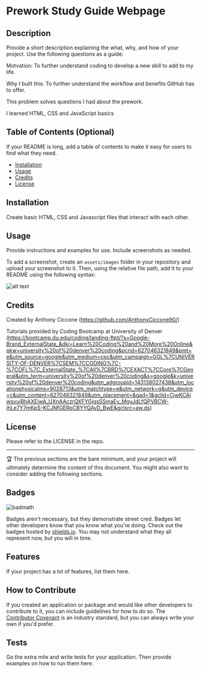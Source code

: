 # Prework Study Guide Webpage

## Description

Provide a short description explaining the what, why, and how of your project. Use the following questions as a guide:

Motvation: To further understand coding to develop a new skill to add to my life.

Why I built this: To further understand the workflow and benefits GitHub has to offer.

This problem solves questions I had about the prework.

I learned HTML, CSS and JavaScript basics 

## Table of Contents (Optional)

If your README is long, add a table of contents to make it easy for users to find what they need.

- [Installation](#installation)
- [Usage](#usage)
- [Credits](#credits)
- [License](#license)

## Installation

Create basic HTML, CSS and Javascript files that interact with each other. 

## Usage

Provide instructions and examples for use. Include screenshots as needed.

To add a screenshot, create an `assets/images` folder in your repository and upload your screenshot to it. Then, using the relative file path, add it to your README using the following syntax:

![alt text](assets/images/screenshot.png)

## Credits

Created by Anthony Ciccone (https://github.com/AnthonyCiccone90/)

Tutorials provided by Coding Bootcamp at University of Denver (https://bootcamp.du.edu/coding/landing-ftpt/?s=Google-Brand_ExternalState_&dki=Learn%20Coding%20and%20More%20Online&pkw=university%20of%20denver%20coding&pcrid=627046321849&pmt=e&utm_source=google&utm_medium=cpc&utm_campaign=GGL%7CUNIVERSITY-OF-DENVER%7CSEM%7CCODING%7C-%7COFL%7C_ExternalState_%7CAll%7CBRD%7CEXACT%7CCore%7CGeneral&utm_term=university%20of%20denver%20coding&s=google&k=university%20of%20denver%20coding&utm_adgroupid=143138027438&utm_locationphysicalms=9028713&utm_matchtype=e&utm_network=g&utm_device=c&utm_content=627046321849&utm_placement=&gad=1&gclid=CjwKCAjwsvujBhAXEiwA_UXnAAczrQXFYGjgsSSmaEy_MgyJdLfQPVBCW-ihLe7Y7mKpS-KCJNfGERoCBYYQAvD_BwE&gclsrc=aw.ds)

## License

Please refer to the LICENSE in the repo.

---

🏆 The previous sections are the bare minimum, and your project will ultimately determine the content of this document. You might also want to consider adding the following sections.

## Badges

![badmath](https://img.shields.io/github/languages/top/nielsenjared/badmath)

Badges aren't necessary, but they demonstrate street cred. Badges let other developers know that you know what you're doing. Check out the badges hosted by [shields.io](https://shields.io/). You may not understand what they all represent now, but you will in time.

## Features

If your project has a lot of features, list them here.

## How to Contribute

If you created an application or package and would like other developers to contribute to it, you can include guidelines for how to do so. The [Contributor Covenant](https://www.contributor-covenant.org/) is an industry standard, but you can always write your own if you'd prefer.

## Tests

Go the extra mile and write tests for your application. Then provide examples on how to run them here.